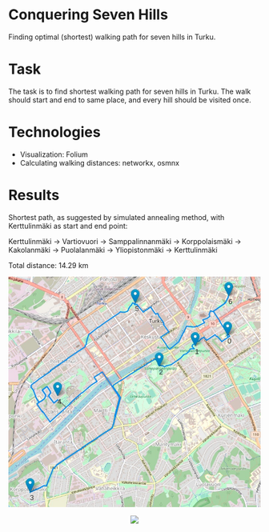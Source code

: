 # Conquering Seven Hills

Finding optimal (shortest) walking path for seven hills in Turku.

# Task

The task is to find shortest walking path for seven hills in Turku. The walk should start and end to same place, and every hill should be visited once.

# Technologies

- Visualization: Folium
- Calculating walking distances: networkx, osmnx

# Results

Shortest path, as suggested by simulated annealing method, with Kerttulinmäki as start and end point:

Kerttulinmäki -> Vartiovuori -> Samppalinnanmäki -> Korppolaismäki -> Kakolanmäki -> Puolalanmäki -> Yliopistonmäki -> Kerttulinmäki

Total distance: 14.29 km

<p align="center">
<img src="results/route.jpg" width="800px" />
</p>

<p align="center">
<img src="results/simulated_annealing_solution.jpg" width="800px" />
</p>
